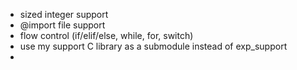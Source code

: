 * sized integer support
* @import file support
* flow control (if/elif/else, while, for, switch)
* use my support C library as a submodule instead of exp_support
* 
